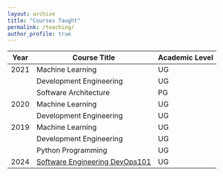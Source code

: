 ```yaml
---
layout: archive
title: "Courses Taught"
permalink: /teaching/
author_profile: true
---
```


|**Year** | **Course Title** |**Academic Level**|
|---- |----|----|
|2021  | Machine Learning  | UG |
|      | Development Engineering |  UG|
|      | Software Architecture | PG |
|2020 |Machine Learning  | UG |
|      | Development Engineering |  UG|
|2019 |Machine Learning  | UG |
|      | Development Engineering |  UG|
|      | Python Programming| UG|
|2024| [Software Engineering DevOps101](https://akiwelekar.github.io/DevOps-101/)|UG|
